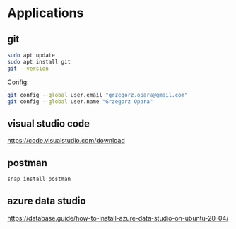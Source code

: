 # Applications
## git
```bash
sudo apt update
sudo apt install git
git --version
```
Config:
```bash
git config --global user.email "grzegorz.opara@gmail.com"
git config --global user.name "Grzegorz Opara"
```

## visual studio code
https://code.visualstudio.com/download

## postman
```bash
snap install postman
```

## azure data studio
https://database.guide/how-to-install-azure-data-studio-on-ubuntu-20-04/

